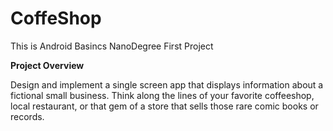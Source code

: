 # CoffeShop
This is Android Basincs NanoDegree First Project

**Project Overview**

Design and implement a single screen app that displays information about a fictional small business. Think along the lines of your favorite coffeeshop, local restaurant, or that gem of a store that sells those rare comic books or records.
